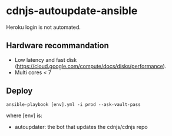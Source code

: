 # cdnjs-autoupdate-ansible

Heroku login is not automated.

## Hardware recommandation

- Low latency and fast disk (https://cloud.google.com/compute/docs/disks/performance).
- Multi cores < 7

## Deploy

```
ansible-playbook [env].yml -i prod --ask-vault-pass
```

where [env] is:
- autoupdater: the bot that updates the cdnjs/cdnjs repo
